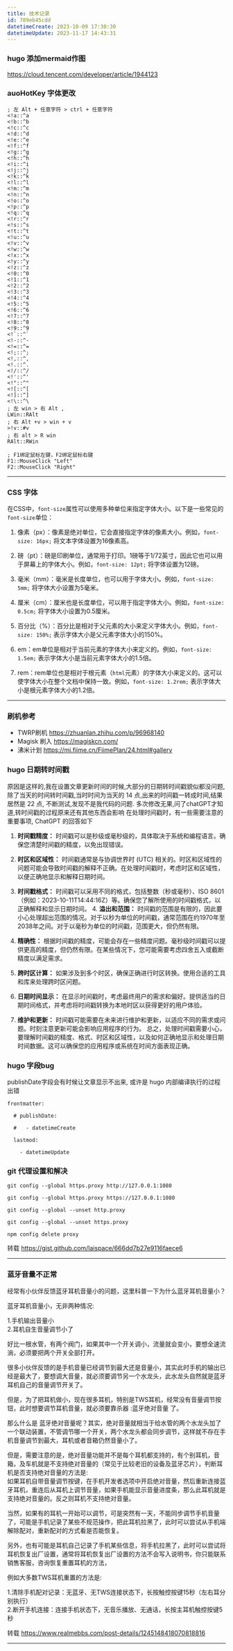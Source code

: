 ```yaml
---
title: 技术记录
id: 789eb45cdd
datetimeCreate: 2023-10-09 17:30:30
datetimeUpdate: 2023-11-17 14:43:31
---
```

### hugo 添加mermaid作图
https://cloud.tencent.com/developer/article/1944123
### auoHotKey 字体更改
```
; 左 Alt + 任意字符 > ctrl + 任意字符
<!a::^a
<!b::^b
<!c::^c
<!d::^d
<!e::^e
<!f::^f
<!g::^g
<!h::^h
<!i::^i
<!j::^j
<!k::^k
<!l::^l
<!m::^m
<!n::^n
<!o::^o
<!p::^p
<!q::^q
<!r::^r
<!s::^s
<!t::^t
<!u::^u
<!v::^v
<!w::^w
<!x::^x
<!y::^y
<!z::^z
<!0::^0
<!1::^1
<!2::^2
<!3::^3
<!4::^4
<!5::^5
<!6::^6
<!7::^7
<!8::^8
<!9::^9
<!`::^`
<!-::^-
<!=::^=
<!;::^;
<!,::^,
<!.::^.
<!/::^/
<!'::^'
<!"::^"
<![::^[
<!]::^]
<!\::^\
; 左 win > 右 Alt , 
LWin::RAlt
; 右 Alt +v > win + v
>!v::#v
; 右 alt > R win
RAlt::RWin

; F1绑定鼠标左键，F2绑定鼠标右键
F1::MouseClick "Left"
F2::MouseClick "Right"

```


---
### CSS 字体
在CSS中，`font-size`属性可以使用多种单位来指定字体大小。以下是一些常见的`font-size`单位：

1. 像素（px）：像素是绝对单位，它会直接指定字体的像素大小。例如，`font-size: 16px;` 将文本字体设置为16像素高。

2. 磅（pt）：磅是印刷单位，通常用于打印。1磅等于1/72英寸，因此它也可以用于屏幕上的字体大小。例如，`font-size: 12pt;` 将字体设置为12磅。

3. 毫米（mm）：毫米是长度单位，也可以用于字体大小。例如，`font-size: 5mm;` 将字体大小设置为5毫米。

4. 厘米（cm）：厘米也是长度单位，可以用于指定字体大小。例如，`font-size: 0.5cm;` 将字体大小设置为0.5厘米。

5. 百分比（%）：百分比是相对于父元素的大小来定义字体大小。例如，`font-size: 150%;` 表示字体大小是父元素字体大小的150%。

6. em：em单位是相对于当前元素的字体大小来定义的。例如，`font-size: 1.5em;` 表示字体大小是当前元素字体大小的1.5倍。

7. rem：rem单位也是相对于根元素（`html`元素）的字体大小来定义的。这可以使字体大小在整个文档中保持一致。例如，`font-size: 1.2rem;` 表示字体大小是根元素字体大小的1.2倍。


---
### 刷机参考
- TWRP刷机 https://zhuanlan.zhihu.com/p/96968140
- Magisk 刷入 https://magiskcn.com/
- 沸米计划 https://mi.fiime.cn/FiimePlan/24.html#gallery
### hugo 日期转时间戳
原因是这样的,我在设置文章更新时间的时候,大部分的日期转时间戳貌似都没问题,除了当天的时间转时间戳,当时时间为当天的 14 点,出来的时间戳一转成时间,结果居然是 22 点, 不断测试,发现不是我代码的问题.
多次修改无果,问了chatGPT才知道,转时间戳的过程原来还有其他东西会影响
在处理时间戳时，有一些需要注意的重要事项, ChatGPT 的回答如下

1. **时间戳精度：** 时间戳可以是秒级或毫秒级的，具体取决于系统和编程语言。确保您清楚时间戳的精度，以免出现错误。
2. **时区和区域性：** 时间戳通常是与协调世界时 (UTC) 相关的。时区和区域性的问题可能会导致时间戳的解释不正确。在处理时间戳时，考虑时区和区域性，以便正确地显示和解释日期时间。
3. **时间戳格式：** 时间戳可以采用不同的格式，包括整数（秒或毫秒）、ISO 8601（例如：2023-10-11T14:44:16Z）等。确保您了解所使用的时间戳格式，以正确解释和显示日期时间。
	4. **溢出和范围：** 时间戳的范围是有限的，因此要小心处理超出范围的情况。对于以秒为单位的时间戳，通常范围在约1970年至2038年之间。对于以毫秒为单位的时间戳，范围更大，但仍然有限。
5. **精确性：** 根据时间戳的精度，可能会存在一些精度问题。毫秒级时间戳可以提供更高的精度，但仍然有限。在某些情况下，您可能需要考虑四舍五入或截断精度以满足需求。
	
6. **跨时区计算：** 如果涉及到多个时区，确保正确进行时区转换。使用合适的工具和库来处理跨时区问题。
	
7. **日期时间显示：** 在显示时间戳时，考虑最终用户的需求和偏好。提供适当的日期时间格式，并考虑将时间戳转换为本地时区以获得更好的用户体验。
	
8. **维护和更新：** 时间戳可能需要在未来进行维护和更新，以适应不同的需求或问题。时刻注意更新可能会影响应用程序的行为。
	总之，处理时间戳需要小心，要理解时间戳的精度、格式、时区和区域性，以及如何正确地显示和处理日期时间数据。这可以确保您的应用程序或系统在时间方面表现正确。

### hugo 字段bug

publishDate字段会有时候让文章显示不出来, 或许是 hugo 内部编译执行的过程出错

```
frontmatter:

  # publishDate:

  #   - datetimeCreate

  lastmod:

    - datetimeUpdate
```
### git 代理设置和解决

```
git config --global https.proxy http://127.0.0.1:1080

git config --global https.proxy https://127.0.0.1:1080

git config --global --unset http.proxy

git config --global --unset https.proxy

npm config delete proxy
```

转载 https://gist.github.com/laispace/666dd7b27e9116faece6

---

### 蓝牙音量不正常
经常有小伙伴反馈蓝牙耳机音量小的问题，这里科普一下为什么蓝牙耳机音量小？  
  
蓝牙耳机音量小，无非两种情况:  
  
1.手机输出音量小  
2.耳机自生音量调节小了  
  
好比一根水管，有两个阀门，如果其中一个开关调小，流量就会变小，要想全速流淌，必须要把两个开关全部打开。  
  
很多小伙伴反馈的是手机音量已经调节到最大还是音量小，其实此时手机的输出已经是最大了，要想调大音量，就必须要调节另一个水龙头，此水龙头自然就是蓝牙耳机自己的音量调节开关了。  
  
但是，为了把耳机做小，现在很多耳机，特别是TWS耳机，经常没有音量调节按钮，此时想要调节耳机音量，就必须要靠杀器 :蓝牙绝对音量 了。  
  
那么什么是 蓝牙绝对音量呢？其实，绝对音量就相当于给水管的两个水龙头加了一个联动装置，不管调节哪一个开关，两个水龙头都会同步调节，这样就不存在手机音量调节到最大，耳机或者音箱仍然音量小了。  
  
但是，需要注意的是，绝对音量功能并不是每个耳机都支持的，有个别耳机，音箱，及车机就是不支持绝对音量的（常见于比较老旧的设备及蓝牙芯片），判断耳机是否支持绝对音量的方法是:  
如果耳机自带音量调节按键，在手机开发者选项中开启绝对音量，然后重新连接蓝牙耳机，重连后从耳机上调节音量，如果手机能显示音量进度条，那么此耳机就是支持绝对音量的。反之则耳机不支持绝对音量。  
  
当然，如果有的耳机一开始可以调节，可是突然有一天，不能同步调节手机音量了，可能是手机记录了某些不规范操作，把此耳机拉黑了，此时可以尝试从手机端解除配对，重新配对的方式看是否能恢复。  
  
另外，也有可能是耳机自己记录了手机某些信息，将手机拉黑了，此时可以尝试将耳机恢复出厂设置，通常将耳机恢复出厂设置的方法不会写入说明书，你只能联系销售客服，咨询恢复重置耳机的方法，  
  
例如大多数TWS耳机重置的方法是:  
  
  
1.清除手机配对记录：无蓝牙、无TWS连接状态下，长按触控按键15秒（左右耳分别执行）  
2.断开手机连接：连接手机状态下，无音乐播放、无通话，长按主耳机触控按键5秒

转载 https://www.realmebbs.com/post-details/1245148418070818816

---
